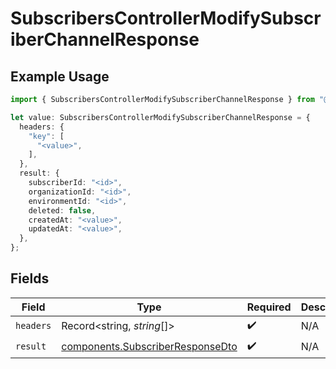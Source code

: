 # SubscribersControllerModifySubscriberChannelResponse

## Example Usage

```typescript
import { SubscribersControllerModifySubscriberChannelResponse } from "@novu/api/models/operations";

let value: SubscribersControllerModifySubscriberChannelResponse = {
  headers: {
    "key": [
      "<value>",
    ],
  },
  result: {
    subscriberId: "<id>",
    organizationId: "<id>",
    environmentId: "<id>",
    deleted: false,
    createdAt: "<value>",
    updatedAt: "<value>",
  },
};
```

## Fields

| Field                                                                                | Type                                                                                 | Required                                                                             | Description                                                                          |
| ------------------------------------------------------------------------------------ | ------------------------------------------------------------------------------------ | ------------------------------------------------------------------------------------ | ------------------------------------------------------------------------------------ |
| `headers`                                                                            | Record<string, *string*[]>                                                           | :heavy_check_mark:                                                                   | N/A                                                                                  |
| `result`                                                                             | [components.SubscriberResponseDto](../../models/components/subscriberresponsedto.md) | :heavy_check_mark:                                                                   | N/A                                                                                  |